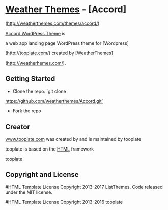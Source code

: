 # [Weather Themes](http://weatherthemes.com/) - [Accord]

(http://weatherthemes.com/themes/accord/)

[Accord WordPress Theme](http://weatherthemes.com/themes/accord/) is 

a web app landing page WordPress theme for [Wordpress]

(http://tooplate.com/) created by [WeatherThemes]

(http://weatherhemes.com/).

## Getting Started

* Clone the repo: `git clone 

https://github.com/weatherthemes/Accord.git`
* Fork the repo

## Creator

www.tooplate.com was created by and is maintained by tooplate



tooplate is based on the [HTML](http://tooplate.com/) framework 

tooplate
## Copyright and License

#HTML Template License
Copyright 2013-2017 ListThemes. Code released under the  MIT license.

#HTML Template License
Copyright 2013-2016 tooplate